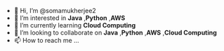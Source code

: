 - 👋 Hi, I’m @somamukherjee2
- 👀 I’m interested in **Java** ,**Python** ,**AWS**
- 🌱 I’m currently learning **Cloud Computing**
- 💞️ I’m looking to collaborate on **Java** ,**Python** ,**AWS** ,**Cloud Computing**
- 📫 How to reach me ...

<!---
somamukherjee2/somamukherjee2 is a ✨ special ✨ repository because its `README.md` (this file) appears on your GitHub profile.
You can click the Preview link to take a look at your changes.
--->
